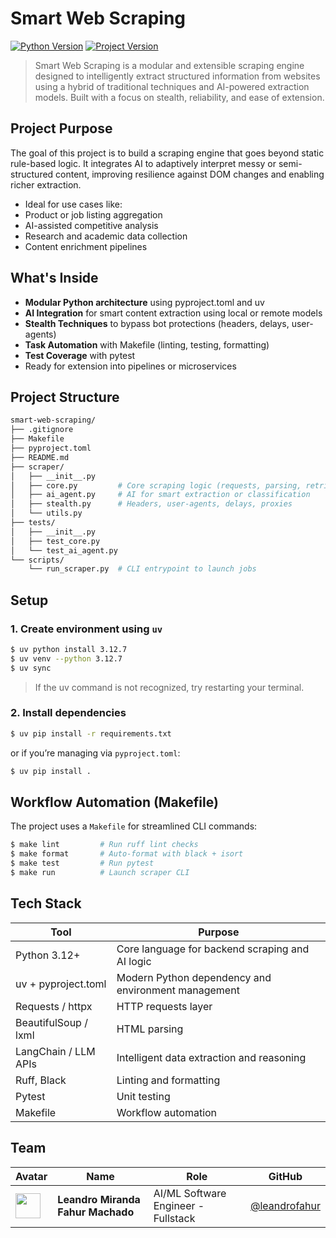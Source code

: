# Smart Web Scraping

<!-- [![codecov](https://codecov.io/gh/leandrofahur/ask-wise/branch/main/graph/badge.svg?token=YR9K32XX5X)](https://codecov.io/gh/leandrofahur/ask-wise?branch=main) -->
[![Python Version](https://img.shields.io/badge/python-3.12%2B-blue.svg)](https://www.python.org/downloads/)
[![Project Version](https://img.shields.io/badge/version-0.1.0-green.svg)](https://github.com/Nihongo-Dekita/kotoba-coach-speech-ai-model)

> Smart Web Scraping is a modular and extensible scraping engine designed to intelligently extract structured information from websites using a hybrid of traditional techniques and AI-powered extraction models. Built with a focus on stealth, reliability, and ease of extension.


## Project Purpose
The goal of this project is to build a scraping engine that goes beyond static rule-based logic. It integrates AI to adaptively interpret messy or semi-structured content, improving resilience against DOM changes and enabling richer extraction.

- Ideal for use cases like:
- Product or job listing aggregation
- AI-assisted competitive analysis
- Research and academic data collection
- Content enrichment pipelines


## What's Inside

- **Modular Python architecture** using pyproject.toml and uv
- **AI Integration** for smart content extraction using local or remote models
- **Stealth Techniques** to bypass bot protections (headers, delays, user-agents)
- **Task Automation** with Makefile (linting, testing, formatting)
- **Test Coverage** with pytest
- Ready for extension into pipelines or microservices

## Project Structure
```bash
smart-web-scraping/
├── .gitignore
├── Makefile
├── pyproject.toml
├── README.md
├── scraper/
│   ├── __init__.py
│   ├── core.py         # Core scraping logic (requests, parsing, retries)
│   ├── ai_agent.py     # AI for smart extraction or classification
│   ├── stealth.py      # Headers, user-agents, delays, proxies
│   └── utils.py
├── tests/
│   ├── __init__.py
│   ├── test_core.py
│   └── test_ai_agent.py
└── scripts/
    └── run_scraper.py  # CLI entrypoint to launch jobs
```


## Setup

### 1. Create environment using `uv`

```bash
$ uv python install 3.12.7
$ uv venv --python 3.12.7
$ uv sync
```

> If the uv command is not recognized, try restarting your terminal.


### 2. Install dependencies

```bash
$ uv pip install -r requirements.txt
```

or if you’re managing via `pyproject.toml`:

```bash
$ uv pip install .
```


## Workflow Automation (Makefile)
The project uses a `Makefile` for streamlined CLI commands:

```bash
$ make lint         # Run ruff lint checks
$ make format       # Auto-format with black + isort
$ make test         # Run pytest
$ make run          # Launch scraper CLI
```


## Tech Stack
| Tool                  | Purpose                                             |
|-----------------------|-----------------------------------------------------|
| Python 3.12+          | Core language for backend scraping and AI logic     |
| uv + pyproject.toml   | Modern Python dependency and environment management |
| Requests / httpx      | HTTP requests layer                                 |
| BeautifulSoup / lxml  | HTML parsing                                        |
| LangChain / LLM APIs  | Intelligent data extraction and reasoning           |
| Ruff, Black           | Linting and formatting                              |
| Pytest                | Unit testing                                        |
| Makefile              | Workflow automation                                 |


## Team
| Avatar | Name | Role | GitHub |
|--------|------|------|--------|
| <img src="https://avatars.githubusercontent.com/u/46628080?u=7c2c2d90408b1a731118b5b3512d9da890cf2d45&v=4" width="40" /> | **Leandro Miranda Fahur Machado** | AI/ML Software Engineer - Fullstack | [@leandrofahur](https://github.com/leandrofahur) |